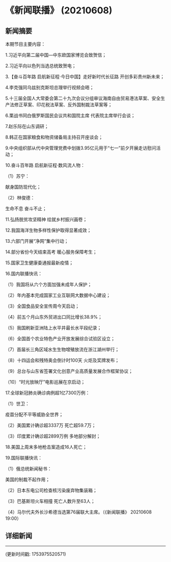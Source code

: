 # 《新闻联播》 (20210608)

## 新闻摘要

本期节目主要内容：


1.习近平向第二届中国—中东欧国家博览会致贺信；


2.习近平向以色列当选总统致贺电；


3.【奋斗百年路 启航新征程·今日中国】走好新时代长征路 开创多彩贵州新未来；


4.李克强同乌兹别克斯坦总理举行视频会晤；


5.十三届全国人大常委会第二十九次会议分组审议海南自由贸易港法草案、安全生产法修正草案、印花税法草案、反外国制裁法草案等；


6.栗战书同白俄罗斯国民会议共和国院主席 代表院主席举行会谈；


7.赵乐际在山东调研；


8.韩正在国家粮食和物资储备局主持召开座谈会；


9.中央组织部从代中央管理党费中划拨3.95亿元用于“七一”前夕开展走访慰问活动；


10.奋斗百年路 启航新征程·数风流人物：


（1）苏宁：

献身国防现代化；


（2）林俊德：

生命不息 奋斗不止；


11.弘扬脱贫攻坚精神 绘就乡村振兴画卷；


12.我国海洋生物多样性保护取得显著成效；


13.六部门开展“净网”集中行动；


14.部分省份今天结束高考 暖心服务保障考生；


15.国家卫生健康委通报最新疫情；


16.国内联播快讯：


（1）我国将从六个方面加强未成年人保护；


（2）年内基本完成国家工业互联网大数据中心建设；


（3）全国食品安全宣传周今天启动；


（4）前五个月山东外贸进出口同比增长38.9%；


（5）我国刷新亚洲陆上水平井最长水平段纪录；


（6）全国首个农业特色产业开放发展综合试验区设立；


（7）首届长三角区域水生生物增殖放流在浙江湖州举行；


（8）十四运会和残特奥会倒计时100天 火炬及奖牌发布；


（9）总台与山东省签署文化创意产业高质量发展合作框架协议；


（10）“时光放映厅”电影巡展在京启动；


17.全球新冠肺炎确诊病例超1亿7300万例：


（1）世卫：

疫苗分配不平等威胁全世界；


（2）美国累计确诊超3337万 死亡超59.7万；


（3）印度累计确诊超2899万例 多地部分解封；


18.美国上周末多地枪击案造成16人死亡；


19.国际联播快讯：


（1）俄总统新闻秘书：

美国的制裁不起作用；


（2）日本东电公司检查核污染废弃物集装箱；


（3）巴基斯坦火车相撞 死亡人数升至63人；


（4）马尔代夫外长沙希德当选第76届联大主席。（《新闻联播》 20210608 19:00）

## 详细新闻

---

(更新时间戳: 1753975520571)

